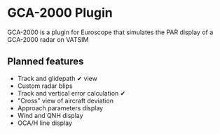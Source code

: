 # GCA-2000 Plugin
GCA-2000 is a plugin for Euroscope that simulates the PAR display of a GCA-2000 radar on VATSIM

## Planned features
* Track and glidepath ✔ view
* Custom radar blips
* Track and vertical error calculation ✔
* "Cross" view of aircraft deviation
* Approach parameters display
* Wind and QNH display
* OCA/H line display 
